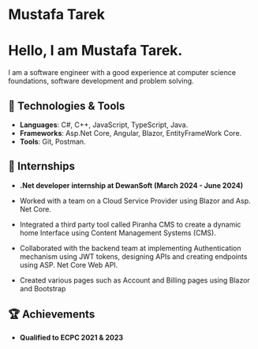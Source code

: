 # Mustafa Tarek
# Hello, I am Mustafa Tarek.
I am a software engineer with a good experience at computer science foundations, software development and problem solving.

## 🔧 Technologies & Tools

 - **Languages**:  C#, C++, JavaScript, TypeScript, Java.
 - **Frameworks**: Asp.Net Core, Angular, Blazor, EntityFrameWork Core.
 - **Tools**: Git, Postman.
## 💼 Internships

- **.Net developer internship at DewanSoft (March 2024 - June 2024)**
  
 - Worked with a team on a Cloud Service Provider using Blazor and Asp. Net Core.
 - Integrated a third party tool called Piranha CMS to create a dynamic home Interface
  using Content Management Systems (CMS).
 - Collaborated with the backend team at implementing Authentication mechanism using
  JWT tokens, designing APIs and creating endpoints using ASP. Net Core Web API.
 - Created various pages such as Account and Billing pages using Blazor and Bootstrap

## 🏆 Achievements

- **Qualified to ECPC 2021 & 2023**


